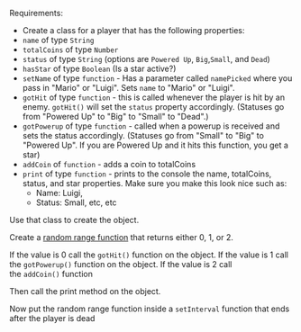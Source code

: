 Requirements:

- Create a class for a player that has the following properties:
- `name` of type `String`
- `totalCoins` of type `Number`
- `status` of type `String` (options are `Powered Up`, `Big`,`Small`, and `Dead`)
- `hasStar` of type `Boolean` (Is a star active?)
- `setName` of type `function` - Has a parameter called `namePicked` where you pass in "Mario" or "Luigi". Sets `name` to "Mario" or "Luigi".
- `gotHit` of type `function` - this is called whenever the player is hit by an enemy. `gotHit()` will set the `status` property accordingly. (Statuses go from "Powered Up" to "Big" to "Small" to "Dead".)
- `gotPowerup` of type `function` - called when a powerup is received and sets the status accordingly. (Statuses go from "Small" to "Big" to "Powered Up". If you are Powered Up and it hits this function, you get a star)
- `addCoin` of `function` - adds a coin to totalCoins
- `print` of type `function` - prints to the console the name, totalCoins, status, and star properties. Make sure you make this look nice such as:
    - Name: Luigi,
    - Status: Small, etc, etc

Use that class to create the object.

Create a [random range function](http://stackoverflow.com/questions/1527803/generating-random-numbers-in-javascript-in-a-specific-range) that returns either 0, 1, or 2.

If the value is 0 call the `gotHit()` function on the object. If the value is 1 call the `gotPowerup()` function on the object. If the value is 2 call the `addCoin()` function

Then call the print method on the object.

Now put the random range function inside a `setInterval` function that ends after the player is dead